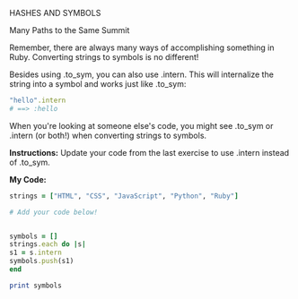 HASHES AND SYMBOLS

Many Paths to the Same Summit

Remember, there are always many ways of accomplishing something in Ruby. Converting strings to symbols is no different!

Besides using .to_sym, you can also use .intern. This will internalize the string into a symbol and works just like .to_sym:
```Ruby
"hello".intern
# ==> :hello
```
When you're looking at someone else's code, you might see .to_sym or .intern (or both!) when converting strings to symbols.

**Instructions:**
Update your code from the last exercise to use .intern instead of .to_sym.

**My Code:**
```Ruby
strings = ["HTML", "CSS", "JavaScript", "Python", "Ruby"]

# Add your code below!


symbols = []
strings.each do |s|
s1 = s.intern
symbols.push(s1)
end

print symbols
```
